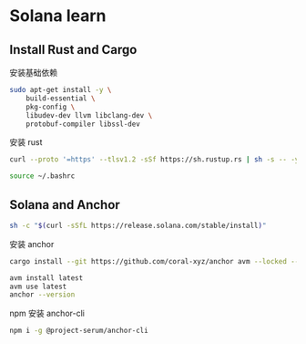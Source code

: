 # Solana learn

## Install Rust and Cargo

安装基础依赖

```bash
sudo apt-get install -y \
    build-essential \
    pkg-config \
    libudev-dev llvm libclang-dev \
    protobuf-compiler libssl-dev
```

安装 rust

```bash
curl --proto '=https' --tlsv1.2 -sSf https://sh.rustup.rs | sh -s -- -y

source ~/.bashrc
```

## Solana and Anchor

```bash
sh -c "$(curl -sSfL https://release.solana.com/stable/install)"
```

安装 anchor

```bash
cargo install --git https://github.com/coral-xyz/anchor avm --locked --force

avm install latest
avm use latest
anchor --version
```

npm 安装 anchor-cli

```bash
npm i -g @project-serum/anchor-cli
```

